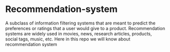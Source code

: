 # Recommendation-system
A subclass of information filtering systems that are meant to predict the preferences or ratings that a user would give to a product. Recommendation systems are widely used in movies, news, research articles, products, social tags, music, etc. Here in this repo we will know about recommendation system
